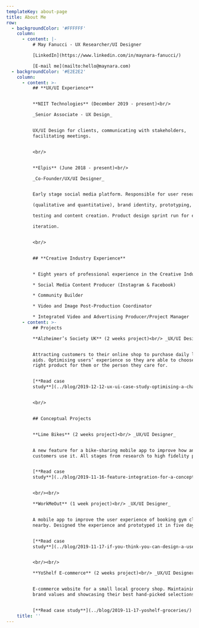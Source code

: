 ```yaml
---
templateKey: about-page
title: About Me
row:
  - backgroundColor: '#FFFFFF'
    column:
      - content: |-
          # May Fanucci - UX Researcher/UI Designer

          [LinkedIn](https://www.linkedin.com/in/maynara-fanucci/)

          [E-mail me](mailto:hello@maynara.com)
  - backgroundColor: '#E2E2E2'
    column:
      - content: >-
          ## **UX/UI Experience**


          **NIIT Technologies** (December 2019 - present)<br/>

          _Senior Associate - UX Design_


          UX/UI Design for clients, communicating with stakeholders,
          facilitating meetings.


          <br/>


          **Elpis** (June 2018 - present)<br/>

          _Co-Founder/UX/UI Designer_


          Early stage social media platform. Responsible for user research

          (qualitative and quantitative), brand identity, prototyping, user

          testing and content creation. Product design sprint run for early

          iteration.


          <br/>


          ## **Creative Industry Experience**


          * Eight years of professional experience in the Creative Industry

          * Social Media Content Producer (Instagram & Facebook)

          * Community Builder

          * Video and Image Post-Production Coordinator

          * Integrated Video and Advertising Producer/Project Manager
      - content: >-
          ## Projects 

          **Alzheimer’s Society UK** (2 weeks project)<br/> _UX/UI Designer_


          Attracting customers to their online shop to purchase daily living
          aids. Optimising users’ experience so they are able to choose the
          right product for them or the person they care for.


          [**Read case
          study**](../blog/2019-12-12-ux-ui-case-study-optimising-a-charity-e-commerce-experience/)


          <br/>


          ## Conceptual Projects


          **Lime Bikes** (2 weeks project)<br/> _UX/UI Designer_


          A new feature for a bike-sharing mobile app to improve how and when
          customers use it. All stages from research to high fidelity prototype.


          [**Read case
          study**](../blog/2019-11-16-feature-integration-for-a-conceptual-bike-sharing-mobile-application/)


          <br/><br/>

          **WorkMeOut** (1 week project)<br/> _UX/UI Designer_


          A mobile app to improve the user experience of booking gym classes
          nearby. Designed the experience and prototyped it in five days.


          [**Read case
          study**](../blog/2019-11-17-if-you-think-you-can-design-a-user-experience-and-prototype-it-in-5-days-you’re-right/)


          <br/><br/>

          **YoShelf E-commerce** (2 weeks project)<br/> _UX/UI Designer_


          E-commerce website for a small local grocery shop. Maintaining their
          brand values and showcasing their best hand-picked selections.


          [**Read case study**](../blog/2019-11-17-yoshelf-groceries/)
    title: ''
---
```


###
